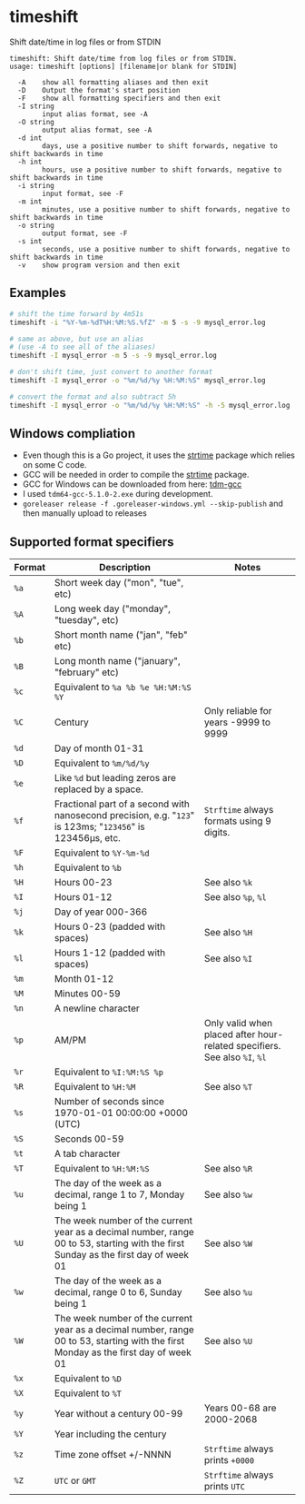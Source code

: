 # timeshift
Shift date/time in log files or from STDIN

```
timeshift: Shift date/time from log files or from STDIN.
usage: timeshift [options] [filename|or blank for STDIN]

  -A	show all formatting aliases and then exit
  -D	Output the format's start position
  -F	show all formatting specifiers and then exit
  -I string
    	input alias format, see -A
  -O string
    	output alias format, see -A
  -d int
    	days, use a positive number to shift forwards, negative to shift backwards in time
  -h int
    	hours, use a positive number to shift forwards, negative to shift backwards in time
  -i string
    	input format, see -F
  -m int
    	minutes, use a positive number to shift forwards, negative to shift backwards in time
  -o string
    	output format, see -F
  -s int
    	seconds, use a positive number to shift forwards, negative to shift backwards in time
  -v	show program version and then exit
```

## Examples

```bash
# shift the time forward by 4m51s
timeshift -i "%Y-%m-%dT%H:%M:%S.%fZ" -m 5 -s -9 mysql_error.log

# same as above, but use an alias
# (use -A to see all of the aliases)
timeshift -I mysql_error -m 5 -s -9 mysql_error.log

# don't shift time, just convert to another format
timeshift -I mysql_error -o "%m/%d/%y %H:%M:%S" mysql_error.log

# convert the format and also subtract 5h
timeshift -I mysql_error -o "%m/%d/%y %H:%M:%S" -h -5 mysql_error.log
```

## Windows compliation

* Even though this is a Go project, it uses the [strtime](https://github.com/knz/strtime) package which relies on some C code.
* GCC will be needed in order to compile the [strtime](https://github.com/knz/strtime) package.
* GCC for Windows can be downloaded from here: [tdm-gcc](http://tdm-gcc.tdragon.net/)
* I used `tdm64-gcc-5.1.0-2.exe` during development.
* `goreleaser release -f .goreleaser-windows.yml --skip-publish` and then manually upload to releases

## Supported format specifiers

| Format | Description | Notes
|--------|-------------|---------
| `%a` | Short week day ("mon", "tue", etc) |
| `%A` | Long week day ("monday", "tuesday", etc) |
| `%b` | Short month name ("jan", "feb" etc) |
| `%B` | Long month name ("january", "february" etc) |
| `%c` | Equivalent to `%a %b %e %H:%M:%S %Y` |
| `%C` | Century | Only reliable for years -9999 to 9999
| `%d` | Day of month 01-31 |
| `%D` | Equivalent to `%m/%d/%y` |
| `%e` | Like `%d` but leading zeros are replaced by a space. |
| `%f` | Fractional part of a second with nanosecond precision, e.g. "`123`" is 123ms; "`123456`" is 123456µs, etc. | `Strftime` always formats using 9 digits.
| `%F` | Equivalent to `%Y-%m-%d` |
| `%h` | Equivalent to `%b` |
| `%H` | Hours 00-23  | See also `%k`
| `%I` | Hours 01-12  | See also `%p`, `%l`
| `%j` | Day of year 000-366 |
| `%k` | Hours 0-23 (padded with spaces) | See also `%H`
| `%l` | Hours 1-12 (padded with spaces) | See also `%I`
| `%m` | Month 01-12 |
| `%M` | Minutes 00-59 |
| `%n` | A newline character |
| `%p` | AM/PM | Only valid when placed after hour-related specifiers. See also `%I`, `%l`
| `%r` | Equivalent to `%I:%M:%S %p` |
| `%R` | Equivalent to `%H:%M` | See also `%T`
| `%s` | Number of seconds since 1970-01-01 00:00:00 +0000 (UTC) |
| `%S` | Seconds 00-59 |
| `%t` | A tab character |
| `%T` | Equivalent to `%H:%M:%S` | See also `%R`
| `%u` | The day of the week as a decimal, range 1 to 7, Monday being 1 | See also `%w`
| `%U` | The week number of the current year as a decimal number, range 00 to 53, starting with the first Sunday as the first day of week 01 | See also `%W`
| `%w` | The day of the week as a decimal, range 0 to 6, Sunday being 1 | See also `%u`
| `%W` | The week number of the current year as a decimal number, range 00 to 53, starting with the first Monday as the first day of week 01 | See also `%U`
| `%x` | Equivalent to `%D` |
| `%X` | Equivalent to `%T` |
| `%y` | Year without a century 00-99 | Years 00-68 are 2000-2068
| `%Y` | Year including the century |
| `%z` | Time zone offset +/-NNNN | `Strftime` always prints `+0000`
| `%Z` | `UTC` or `GMT` | `Strftime` always prints `UTC`

